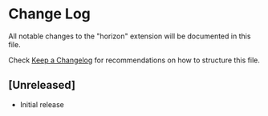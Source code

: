 # Change Log
All notable changes to the "horizon" extension will be documented in this file.

Check [Keep a Changelog](http://keepachangelog.com/) for recommendations on how to structure this file.

## [Unreleased]
- Initial release
